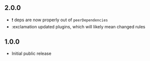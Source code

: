 ## 2.0.0

- :exclamation: deps are now properly out of `peerDependencies`
- :exclamation updated plugins, which will likely mean changed rules

## 1.0.0

- Initial public release
